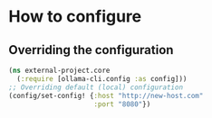 # How to configure
## Overriding the configuration
```clojure
(ns external-project.core
  (:require [ollama-cli.config :as config]))
;; Overriding default (local) configuration
(config/set-config! {:host "http://new-host.com"
                     :port "8080"})
```

